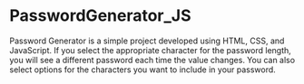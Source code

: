 # PasswordGenerator_JS

Password Generator is a simple project developed using HTML, CSS, and JavaScript. If you select the appropriate character for the password length, you will see a different password each time the value changes. You can also select options for the characters you want to include in your password.
